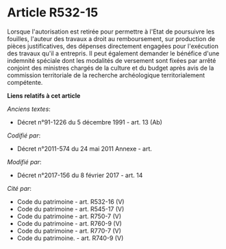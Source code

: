 # Article R532-15

Lorsque l'autorisation est retirée pour permettre à l'Etat de poursuivre les fouilles, l'auteur des travaux a droit au
remboursement, sur production de pièces justificatives, des dépenses directement engagées pour l'exécution des travaux qu'il
a entrepris. Il peut également demander le bénéfice d'une indemnité spéciale dont les modalités de versement sont fixées par
arrêté conjoint des ministres chargés de la culture et du budget après avis de la     commission territoriale de la recherche
archéologique territorialement compétente.

**Liens relatifs à cet article**

_Anciens textes_:

  - Décret n°91-1226 du 5 décembre 1991 - art. 13 (Ab)

_Codifié par_:

  - Décret n°2011-574 du 24 mai 2011 Annexe - art.

_Modifié par_:

  - Décret n°2017-156 du 8 février 2017 - art. 14

_Cité par_:

  - Code du patrimoine - art. R532-16 (V)
  - Code du patrimoine - art. R545-17 (V)
  - Code du patrimoine - art. R750-7 (V)
  - Code du patrimoine - art. R760-9 (V)
  - Code du patrimoine - art. R770-7 (V)
  - Code du patrimoine. - art. R740-9 (V)
